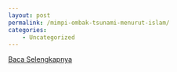 ```yaml
---
layout: post
permalink: /mimpi-ombak-tsunami-menurut-islam/
categories:
    - Uncategorized
---
```


[Baca Selengkapnya](/07)